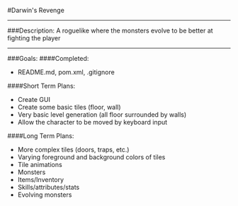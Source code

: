 #Darwin's Revenge

---
###Description:
A roguelike where the monsters evolve to be better at fighting the player

---
###Goals:
####Completed:
* README.md, pom.xml, .gitignore

####Short Term Plans:
* Create GUI
* Create some basic tiles (floor, wall)
* Very basic level generation (all floor surrounded by walls)
* Allow the character to be moved by keyboard input

####Long Term Plans:
* More complex tiles (doors, traps, etc.)
* Varying foreground and background colors of tiles
* Tile animations
* Monsters
* Items/Inventory
* Skills/attributes/stats
* Evolving monsters
